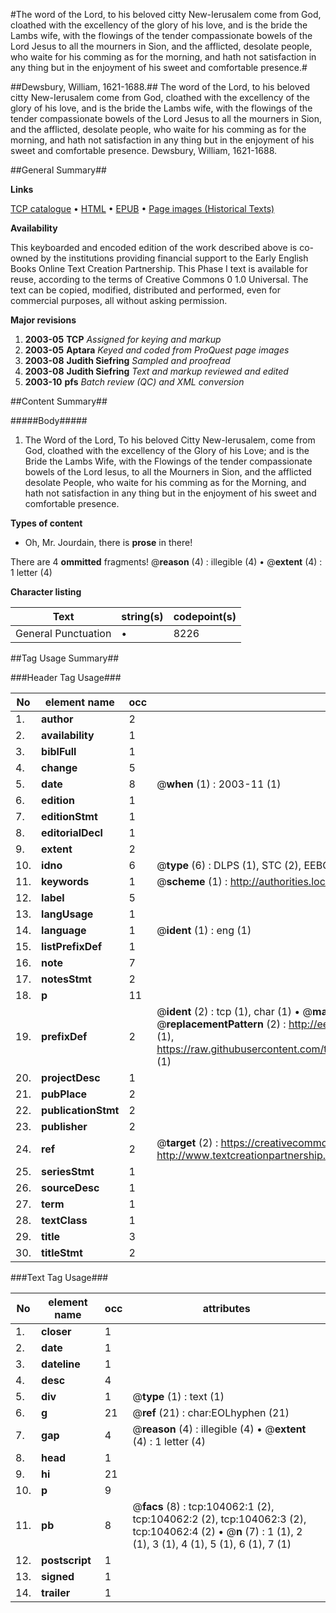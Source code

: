 #The word of the Lord, to his beloved citty New-Ierusalem come from God, cloathed with the excellency of the glory of his love, and is the bride the Lambs wife, with the flowings of the tender compassionate bowels of the Lord Jesus to all the mourners in Sion, and the afflicted, desolate people, who waite for his comming as for the morning, and hath not satisfaction in any thing but in the enjoyment of his sweet and comfortable presence.#

##Dewsbury, William, 1621-1688.##
The word of the Lord, to his beloved citty New-Ierusalem come from God, cloathed with the excellency of the glory of his love, and is the bride the Lambs wife, with the flowings of the tender compassionate bowels of the Lord Jesus to all the mourners in Sion, and the afflicted, desolate people, who waite for his comming as for the morning, and hath not satisfaction in any thing but in the enjoyment of his sweet and comfortable presence.
Dewsbury, William, 1621-1688.

##General Summary##

**Links**

[TCP catalogue](http://www.ota.ox.ac.uk/tcp/)  • 
[HTML](http://tei.it.ox.ac.uk/tcp/Texts-HTML/free/A35/A35850.html)  • 
[EPUB](http://tei.it.ox.ac.uk/tcp/Texts-EPUB/free/A35/A35850.epub) • 
[Page images (Historical Texts)](https://data.historicaltexts.jisc.ac.uk/view?pubId=eebo-15602138e&pageId=eebo-15602138e-104062-1)

**Availability**

This keyboarded and encoded edition of the
	       work described above is co-owned by the institutions
	       providing financial support to the Early English Books
	       Online Text Creation Partnership. This Phase I text is
	       available for reuse, according to the terms of Creative
	       Commons 0 1.0 Universal. The text can be copied,
	       modified, distributed and performed, even for
	       commercial purposes, all without asking permission.

**Major revisions**

1. __2003-05__ __TCP__ *Assigned for keying and markup*
1. __2003-05__ __Aptara__ *Keyed and coded from ProQuest page images*
1. __2003-08__ __Judith Siefring__ *Sampled and proofread*
1. __2003-08__ __Judith Siefring__ *Text and markup reviewed and edited*
1. __2003-10__ __pfs__ *Batch review (QC) and XML conversion*

##Content Summary##

#####Body#####

1. The Word of the Lord, To his beloved Citty
New-Ierusalem, come from God, cloathed with
the excellency of the Glory of his Love; and is
the Bride the Lambs Wife, with the Flowings of
the tender compassionate bowels of the Lord Iesus,
to all the Mourners in Sion, and the afflicted
desolate People, who waite for his comming as for
the Morning, and hath not satisfaction
in any thing but in the enjoyment of
his sweet and comfortable
presence.

**Types of content**

  * Oh, Mr. Jourdain, there is **prose** in there!

There are 4 **ommitted** fragments! 
 @__reason__ (4) : illegible (4)  •  @__extent__ (4) : 1 letter (4)

**Character listing**


|Text|string(s)|codepoint(s)|
|---|---|---|
|General Punctuation|•|8226|

##Tag Usage Summary##

###Header Tag Usage###

|No|element name|occ|attributes|
|---|---|---|---|
|1.|__author__|2||
|2.|__availability__|1||
|3.|__biblFull__|1||
|4.|__change__|5||
|5.|__date__|8| @__when__ (1) : 2003-11 (1)|
|6.|__edition__|1||
|7.|__editionStmt__|1||
|8.|__editorialDecl__|1||
|9.|__extent__|2||
|10.|__idno__|6| @__type__ (6) : DLPS (1), STC (2), EEBO-CITATION (1), OCLC (1), VID (1)|
|11.|__keywords__|1| @__scheme__ (1) : http://authorities.loc.gov/ (1)|
|12.|__label__|5||
|13.|__langUsage__|1||
|14.|__language__|1| @__ident__ (1) : eng (1)|
|15.|__listPrefixDef__|1||
|16.|__note__|7||
|17.|__notesStmt__|2||
|18.|__p__|11||
|19.|__prefixDef__|2| @__ident__ (2) : tcp (1), char (1)  •  @__matchPattern__ (2) : ([0-9\-]+):([0-9IVX]+) (1), (.+) (1)  •  @__replacementPattern__ (2) : http://eebo.chadwyck.com/downloadtiff?vid=$1&page=$2 (1), https://raw.githubusercontent.com/textcreationpartnership/Texts/master/tcpchars.xml#$1 (1)|
|20.|__projectDesc__|1||
|21.|__pubPlace__|2||
|22.|__publicationStmt__|2||
|23.|__publisher__|2||
|24.|__ref__|2| @__target__ (2) : https://creativecommons.org/publicdomain/zero/1.0/ (1), http://www.textcreationpartnership.org/docs/. (1)|
|25.|__seriesStmt__|1||
|26.|__sourceDesc__|1||
|27.|__term__|1||
|28.|__textClass__|1||
|29.|__title__|3||
|30.|__titleStmt__|2||


###Text Tag Usage###

|No|element name|occ|attributes|
|---|---|---|---|
|1.|__closer__|1||
|2.|__date__|1||
|3.|__dateline__|1||
|4.|__desc__|4||
|5.|__div__|1| @__type__ (1) : text (1)|
|6.|__g__|21| @__ref__ (21) : char:EOLhyphen (21)|
|7.|__gap__|4| @__reason__ (4) : illegible (4)  •  @__extent__ (4) : 1 letter (4)|
|8.|__head__|1||
|9.|__hi__|21||
|10.|__p__|9||
|11.|__pb__|8| @__facs__ (8) : tcp:104062:1 (2), tcp:104062:2 (2), tcp:104062:3 (2), tcp:104062:4 (2)  •  @__n__ (7) : 1 (1), 2 (1), 3 (1), 4 (1), 5 (1), 6 (1), 7 (1)|
|12.|__postscript__|1||
|13.|__signed__|1||
|14.|__trailer__|1||
